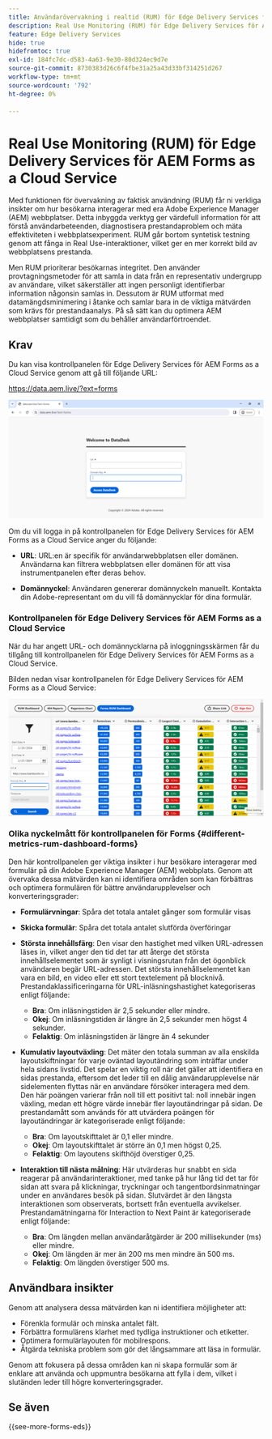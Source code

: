 ```yaml
---
title: Användarövervakning i realtid (RUM) för Edge Delivery Services för AEM Forms as a Cloud Service
description: Real Use Monitoring (RUM) för Edge Delivery Services för AEM Forms as a Cloud Service innefattar kontinuerlig spårning och analys av användarinteraktioner med formulär.
feature: Edge Delivery Services
hide: true
hidefromtoc: true
exl-id: 184fc7dc-d583-4a63-9e30-80d324ec9d7e
source-git-commit: 8730383d26c6f4fbe31a25a43d33bf314251d267
workflow-type: tm+mt
source-wordcount: '792'
ht-degree: 0%

---
```



# Real Use Monitoring (RUM) för Edge Delivery Services för AEM Forms as a Cloud Service

Med funktionen för övervakning av faktisk användning (RUM) får ni verkliga insikter om hur besökarna interagerar med era Adobe Experience Manager (AEM) webbplatser. Detta inbyggda verktyg ger värdefull information för att förstå användarbeteenden, diagnostisera prestandaproblem och mäta effektiviteten i webbplatsexperiment. RUM går bortom syntetisk testning genom att fånga in Real Use-interaktioner, vilket ger en mer korrekt bild av webbplatsens prestanda.

Men RUM prioriterar besökarnas integritet. Den använder provtagningsmetoder för att samla in data från en representativ undergrupp av användare, vilket säkerställer att ingen personligt identifierbar information någonsin samlas in. Dessutom är RUM utformat med datamängdsminimering i åtanke och samlar bara in de viktiga mätvärden som krävs för prestandaanalys. På så sätt kan du optimera AEM webbplatser samtidigt som du behåller användarförtroendet.


## Krav

Du kan visa kontrollpanelen för Edge Delivery Services för AEM Forms as a Cloud Service genom att gå till följande URL:

https://data.aem.live/?ext=forms

![Inloggningsskärm för RUM för Edge Delivery Services för Forms](/help/edge/assets/rum-login-screen.png)

Om du vill logga in på kontrollpanelen för Edge Delivery Services för AEM Forms as a Cloud Service anger du följande:

* **URL**: URL:en är specifik för användarwebbplatsen eller domänen. Användarna kan filtrera webbplatsen eller domänen för att visa instrumentpanelen efter deras behov.

* **Domännyckel**: Användaren genererar domännyckeln manuellt. Kontakta din Adobe-representant om du vill få domännycklar för dina formulär.

### Kontrollpanelen för Edge Delivery Services för AEM Forms as a Cloud Service

När du har angett URL- och domännycklarna på inloggningsskärmen får du tillgång till kontrollpanelen för Edge Delivery Services för AEM Forms as a Cloud Service.

Bilden nedan visar kontrollpanelen för Edge Delivery Services för AEM Forms as a Cloud Service:

![RUM Forms Dashboard](/help/edge/assets/rum-forms-dashboard.png)

### Olika nyckelmått för kontrollpanelen för Forms {#different-metrics-rum-dashboard-forms}

Den här kontrollpanelen ger viktiga insikter i hur besökare interagerar med formulär på din Adobe Experience Manager (AEM) webbplats. Genom att övervaka dessa mätvärden kan ni identifiera områden som kan förbättras och optimera formulären för bättre användarupplevelser och konverteringsgrader:

* **Formulärvningar**: Spåra det totala antalet gånger som formulär visas
* **Skicka formulär**: Spåra det totala antalet slutförda överföringar

* **Största innehållsfärg**: Den visar den hastighet med vilken URL-adressen läses in, vilket anger den tid det tar att återge det största innehållselementet som är synligt i visningsrutan från det ögonblick användaren begär URL-adressen. Det största innehållselementet kan vara en bild, en video eller ett stort textelement på blocknivå. Prestandaklassificeringarna för URL-inläsningshastighet kategoriseras enligt följande:
   * **Bra**: Om inläsningstiden är 2,5 sekunder eller mindre.
   * **Okej**: Om inläsningstiden är längre än 2,5 sekunder men högst 4 sekunder.
   * **Felaktig**: Om inläsningstiden är längre än 4 sekunder

* **Kumulativ layoutväxling**: Det mäter den totala summan av alla enskilda layoutskiftningar för varje oväntad layoutändring som inträffar under hela sidans livstid. Det spelar en viktig roll när det gäller att identifiera en sidas prestanda, eftersom det leder till en dålig användarupplevelse när sidelementen flyttas när en användare försöker interagera med dem. Den här poängen varierar från noll till ett positivt tal: noll innebär ingen växling, medan ett högre värde innebär fler layoutändringar på sidan. De prestandamått som används för att utvärdera poängen för layoutändringar är kategoriserade enligt följande:

   * **Bra**: Om layoutskifttalet är 0,1 eller mindre.
   * **Okej**: Om layoutskifttalet är större än 0,1 men högst 0,25.
   * **Felaktig**: Om layoutens skifthöjd överstiger 0,25.

* **Interaktion till nästa målning**: Här utvärderas hur snabbt en sida reagerar på användarinteraktioner, med tanke på hur lång tid det tar för sidan att svara på klickningar, tryckningar och tangentbordsinmatningar under en användares besök på sidan. Slutvärdet är den längsta interaktionen som observerats, bortsett från eventuella avvikelser. Prestandamätningarna för Interaction to Next Paint är kategoriserade enligt följande:
   * **Bra**: Om längden mellan användaråtgärder är 200 millisekunder (ms) eller mindre.
   * **Okej**: Om längden är mer än 200 ms men mindre än 500 ms.
   * **Felaktig**: Om längden överstiger 500 ms.

## Användbara insikter

Genom att analysera dessa mätvärden kan ni identifiera möjligheter att:

* Förenkla formulär och minska antalet fält.
* Förbättra formulärens klarhet med tydliga instruktioner och etiketter.
* Optimera formulärlayouten för mobilrespons.
* Åtgärda tekniska problem som gör det långsammare att läsa in formulär.

Genom att fokusera på dessa områden kan ni skapa formulär som är enklare att använda och uppmuntra besökarna att fylla i dem, vilket i slutänden leder till högre konverteringsgrader.

## Se även

{{see-more-forms-eds}}